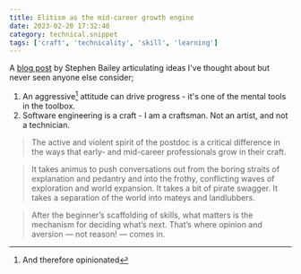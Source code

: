 ```yaml
---
title: Elitism as the mid-career growth engine
date: 2023-02-20 17:32:40
category: technical.snippet
tags: ['craft', 'technicality', 'skill', 'learning']
---
```


A [blog post](https://stkbailey.substack.com/p/elitism-as-the-mid-career-growth) by Stephen Bailey
articulating ideas I've thought about but never seen anyone else consider;

1. An aggressive[^1] attitude can drive progress - it's one of the mental tools in the toolbox.
2. Software engineering is a craft - I am a craftsman. Not an artist, and not a
   technician.

> The active and violent spirit of the postdoc is a critical difference in the ways that early- and
> mid-career professionals grow in their craft.

> It takes animus to push conversations out from the boring straits of explanation and pedantry and
> into the frothy, conflicting waves of exploration and world expansion. It takes a bit of pirate
> swagger. It takes a separation of the world into mateys and landlubbers.

> After the beginner’s scaffolding of skills, what matters is the mechanism for deciding what’s
> next. That’s where opinion and aversion — not reason! — comes in.

[^1]: And therefore opinionated
